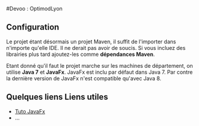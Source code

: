#Devoo : OptimodLyon

## Configuration
Le projet étant désormais un projet Maven, il suffit de l'importer dans n'importe qu'elle IDE. Il ne derait pas avoir de 
soucis. Si vous incluez des librairies plus tard ajoutez-les comme **dépendances Maven**.

Etant donné qu'il faut le projet marche sur les machines de département, on utilise **Java 7** et **JavaFx**.
JavaFx est inclu par défaut dans Java 7. Par contre la dernière version de JavaFx n'est compatible qu'avec Java 8.

## Quelques liens Liens utiles
 - [Tuto JavaFx](http://code.makery.ch/library/javafx-2-tutorial/)
 - ...